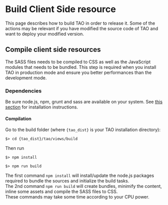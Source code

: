 <!--
parent:
    title: Developer_Guide
author:
    - 'Lionel Lecaque'
created_at: '2014-07-17 15:32:30'
updated_at: '2014-09-25 12:38:56'
tags:
    - 'Developer Guide'
-->

Build Client Side resource
==========================

This page describes how to build TAO in order to release it. Some of the actions may be relevant if you have modified the source code of TAO and want to deploy your modified version.

Compile client side resources
-----------------------------

The SASS files needs to be compiled to CSS as well as the JavaScript modules that needs to be bundled. This step is required when you install TAO in production mode and ensure you better performances than the development mode.

### Dependencies

Be sure node.js, npm, grunt and sass are available on your system. See [this section](http://forge.taotesting.com/projects/tao/wiki/Front_tools) for installation instructions.

#### Compilation

Go to the build folder (where `{tao_dist}` is your TAO installation directory):

    $> cd {tao_dist}/tao/views/build

Then run

    $> npm install

    $> npm run build

The first command `npm install` will install/update the node.js packages required to bundle the sources and initialize the build tasks.\
The 2nd command `npm run build` will create bundles, minimify the content, inline some assets and compile the SASS files to CSS.\
These commands may take some time according to your CPU power.

